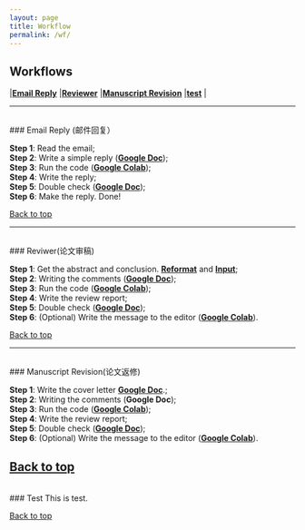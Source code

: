 ```yaml
---
layout: page
title: Workflow
permalink: /wf/
---
```


## Workflows
|[**Email Reply**](#wf01)
|[**Reviewer**](#wf02)
|[**Manuscript Revision**](#wf03)
|[**test**](#test)
|

---
<br />
### <a name="wf01"></a>Email Reply (邮件回复）

**Step 1**: Read the email;  
**Step 2**: Write a simple reply ([**Google Doc**](https://docs.google.com/document/d/14pWFzK0tNuhOykekm_6KzgbIZQ8OmoptAT4KyquruPU/edit));  
**Step 3**: Run the code ([**Google Colab**](https://colab.research.google.com/drive/1uzTdyh9QuvvHfx2NfmB66bIMeUPMO4DA?authuser=0#scrollTo=gEm5eVJUyAIZ));  
**Step 4**: Write the reply;  
**Step 5**: Double check ([**Google Doc**](https://docs.google.com/document/d/1eN3nFLKqjgV2DkpUMAtRFxIpQzss1PGdYjmT0GumpJQ/edit));  
**Step 6**: Make the reply. Done!

<a href="#top">Back to top</a>

---
<br />
### <a name="wf02"></a>Reviwer(论文审稿)

**Step 1**: Get the abstract and conclusion. [**Reformat**](https://www.textfixer.com/tools/remove-line-breaks.php) and [**Input**](https://colab.research.google.com/drive/1B2U9IlAiNvz9x_BetAnaexayrSqV7WuN#scrollTo=bsvBkgf1UnF4);  
**Step 2**: Writing the comments ([**Google Doc**](https://docs.google.com/document/d/14pWFzK0tNuhOykekm_6KzgbIZQ8OmoptAT4KyquruPU/edit));  
**Step 3**: Run the code ([**Google Colab**](https://colab.research.google.com/drive/1B2U9IlAiNvz9x_BetAnaexayrSqV7WuN#scrollTo=bsvBkgf1UnF4));  
**Step 4**: Write the review report;    
**Step 5**: Double check ([**Google Doc**](https://docs.google.com/document/d/1eN3nFLKqjgV2DkpUMAtRFxIpQzss1PGdYjmT0GumpJQ/edit));  
**Step 6**: (Optional) Write the message to the editor ([**Google Colab**](https://colab.research.google.com/drive/1iCOOgOZifk4BnSZjulgpt6JLLKtaFIn6#scrollTo=NM36rh3ZA7vi)).

<a href="#top">Back to top</a>

---
<br />
### <a name="wf03"></a>Manuscript Revision(论文返修)

**Step 1**: Write the cover letter [**Google Doc**](https://docs.google.com/document/d/1tPxa7767RrQjjApAm_zTrZeIvX9I3n3NNW9fp6ToG-M).;  
**Step 2**: Writing the comments (**Google Doc**);  
**Step 3**: Run the code ([**Google Colab**](https://colab.research.google.com/drive/1B2U9IlAiNvz9x_BetAnaexayrSqV7WuN#scrollTo=bsvBkgf1UnF4));  
**Step 4**: Write the review report;    
**Step 5**: Double check ([**Google Doc**](https://docs.google.com/document/d/1eN3nFLKqjgV2DkpUMAtRFxIpQzss1PGdYjmT0GumpJQ/edit));  
**Step 6**: (Optional) Write the message to the editor ([**Google Colab**](https://colab.research.google.com/drive/1iCOOgOZifk4BnSZjulgpt6JLLKtaFIn6#scrollTo=NM36rh3ZA7vi)).

<a href="#top">Back to top</a>
---
<br />
### <a name="test"></a>Test
This is test.

<a href="#top">Back to top</a>
